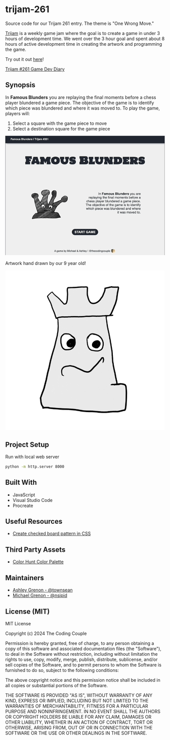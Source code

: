 # trijam-261
Source code for our Trijam 261 entry. The theme is "One Wrong Move."

[Trijam](https://itch.io/jam/trijam-261) is a weekly game jam where the goal is to create a game in under 3 hours of development time. We went over the 3 hour goal and spent about 8 hours of active development time in creating the artwork and programming the game.

Try out it out [here](https://thecodingcouple.github.io/trijam-261/)!

[Trijam #261 Game Dev Diary](https://www.thecodingcouple.com/trijam-261-game-jam-diary-one-wrong-move/)

## Synopsis

In **Famous Blunders** you are replaying the final moments before a chess player blundered a game piece. The objective of the game is to identify which piece was blundered and where it was moved to. To play the game, players will:

1. Select a square with the game piece to move
2. Select a destination square for the game piece

![Famous Blunders](assets/game-preview.gif)

Artwork hand drawn by our 9 year old!

![Screenshot](assets/white-rook.png)

## Project Setup

Run with local web server

```bash
python -m http.server 8000
```

## Built With

* JavaScript
* Visual Studio Code
* Procreate

## Useful Resources

* [Create checked board pattern in CSS](https://stackoverflow.com/a/941319)

## Third Party Assets 

* [Color Hunt Color Palette](https://colorhunt.co/palette/22283131363f76abaeeeeeee)

## Maintainers

* [Ashley Grenon - @townsean](https://github.com/townsean)
* [Michael Grenon - @nsipid](https://github.com/nsipid)

## License (MIT)

MIT License

Copyright (c) 2024 The Coding Couple

Permission is hereby granted, free of charge, to any person obtaining a copy
of this software and associated documentation files (the "Software"), to deal
in the Software without restriction, including without limitation the rights
to use, copy, modify, merge, publish, distribute, sublicense, and/or sell
copies of the Software, and to permit persons to whom the Software is
furnished to do so, subject to the following conditions:

The above copyright notice and this permission notice shall be included in all
copies or substantial portions of the Software.

THE SOFTWARE IS PROVIDED "AS IS", WITHOUT WARRANTY OF ANY KIND, EXPRESS OR
IMPLIED, INCLUDING BUT NOT LIMITED TO THE WARRANTIES OF MERCHANTABILITY,
FITNESS FOR A PARTICULAR PURPOSE AND NONINFRINGEMENT. IN NO EVENT SHALL THE
AUTHORS OR COPYRIGHT HOLDERS BE LIABLE FOR ANY CLAIM, DAMAGES OR OTHER
LIABILITY, WHETHER IN AN ACTION OF CONTRACT, TORT OR OTHERWISE, ARISING FROM,
OUT OF OR IN CONNECTION WITH THE SOFTWARE OR THE USE OR OTHER DEALINGS IN THE
SOFTWARE.
